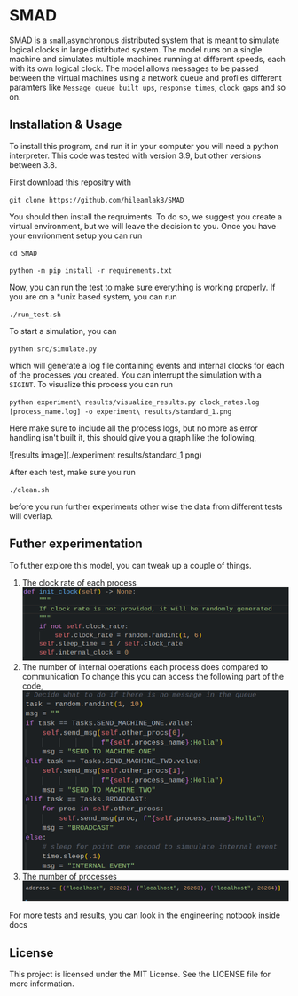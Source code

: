 # SMAD

SMAD is a `sm`all,`a`synchronous `d`istributed system that is meant to simulate logical clocks in large distirbuted system.
The model runs on a single machine and simulates multiple machines running at different speeds, each with its own logical clock.
The model allows messages to be passed between the virtual machines using a network queue and profiles different paramters like
`Message queue built ups`, `response times`, `clock gaps` and so on.

## Installation & Usage

To install this program, and run it in your computer you will need a python interpreter. This code was tested with version 3.9, but other versions between 3.8.

First download this repositry with

`git clone https://github.com/hileamlakB/SMAD`

You should then install the reqruiments. To do so, we suggest you create a virtual environment, but we will leave the decision to you. Once you have your envrionment setup you can run

`cd SMAD`

`python -m pip install -r requirements.txt`

Now, you can run the test to make sure everything is working properly. If you are on a \*unix based system, you can run

`./run_test.sh`

To start a simulation, you can

`python src/simulate.py`

which will generate a log file containing events and internal clocks for each of the processes you created. You can interrupt the simulation with a `SIGINT`. To visualize this process you can run

`python experiment\ results/visualize_results.py clock_rates.log [process_name.log] -o experiment\ results/standard_1.png`

Here make sure to include all the process logs, but no more as error handling isn't built it, this should give you a graph like the following,

![results image](./experiment results/standard_1.png)

After each test, make sure you run 

`./clean.sh`

before you run further experiments other wise the data from different tests will overlap.

## Futher experimentation

To futher explore this model, you can tweak up a couple of things.

1. The clock rate of each process
   ![clock rate](./assets/clock_rate.png)
2. The number of internal operations each process does compared to communication
   To change this you can access the following part of the code,
   ![code for chaning number of operations](./assets/tasks.png)
3. The number of processes
   ![number of process](./assets/n_procs.png)

For more tests and results, you can look in the engineering notbook inside docs

## License

This project is licensed under the MIT License. See the LICENSE file for more information.
